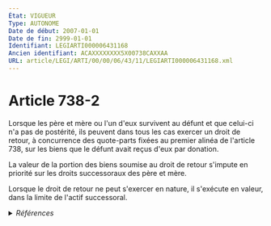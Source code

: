 ```yaml
---
État: VIGUEUR
Type: AUTONOME
Date de début: 2007-01-01
Date de fin: 2999-01-01
Identifiant: LEGIARTI000006431168
Ancien identifiant: ACAXXXXXXXX5X00738CAXXAA
URL: article/LEGI/ARTI/00/00/06/43/11/LEGIARTI000006431168.xml
---
```


<h1>Article 738-2</h1>

Lorsque les père et mère ou l'un d'eux survivent au défunt et que celui-ci n'a
pas de postérité, ils peuvent dans tous les cas exercer un droit de retour, à
concurrence des quote-parts fixées au premier alinéa de l'article 738, sur les
biens que le défunt avait reçus d'eux par donation.<br />

La valeur de la portion des biens soumise au droit de retour s'impute en
priorité sur les droits successoraux des père et mère.<br />

Lorsque le droit de retour ne peut s'exercer en nature, il s'exécute en valeur,
dans la limite de l'actif successoral.


<details>
  <summary><em>Références</em></summary>

  <h2>Articles faisant référence à l'article</h2>
  
  <ul>
    <li>
      <a href="https://legal.tricoteuses.fr//redirection/LEGIARTI000021629743?vers=git&vers=legifrance">Code général des impôts - article 791 ter AUTONOME VIGUEUR, en vigueur depuis le 2010-01-01</a> CITATION source
    </li>
    <li>
      <a href="https://legal.tricoteuses.fr//redirection/LEGIARTI000018015408?vers=git&vers=legifrance">Code général des impôts - article 791 ter AUTONOME MODIFIE, en vigueur du 2007-12-29 au 2010-01-01</a> CITATION source
    </li>
    <li>
      <a href="https://legal.tricoteuses.fr//redirection/LEGIARTI000006284863?vers=git&vers=legifrance">LOI n° 2006-728 du 23 juin 2006 portant réforme des successions et des libéralités - article 29 ENTIEREMENT_MODIF</a> CREATION cible
    </li>
    <li>
      <a href="https://legal.tricoteuses.fr//redirection/LEGIARTI000006430984?vers=git&vers=legifrance">Code civil - article 738 AUTONOME MODIFIE, en vigueur du 1804-03-21 au 2002-07-01</a> CITATION cible
    </li>
    <li>
      <a href="https://legal.tricoteuses.fr//redirection/LEGIARTI000006305382?vers=git&vers=legifrance">Code général des impôts - article 763 bis AUTONOME VIGUEUR, en vigueur depuis le 2006-12-31</a> CITATION source
    </li>
    <li>
      <a href="https://legal.tricoteuses.fr//redirection/LEGIARTI000006430985?vers=git&vers=legifrance">Code civil - article 738 AUTONOME VIGUEUR, en vigueur depuis le 2002-07-01</a> CITATION cible
    </li>
  </ul>
  
  <h2>Références faites par l'article</h2>
  
  <ul>
    <li>
      2006-06-23 CREATION source <a href="https://legal.tricoteuses.fr//redirection/LEGIARTI000006284863?vers=git&vers=legifrance">LOI n° 2006-728 du 23 juin 2006 portant réforme des successions et des libéralités - article 29 ENTIEREMENT_MODIF</a>
    </li>
    <li>
      2999-01-01 CITATION source <a href="https://legal.tricoteuses.fr//redirection/LEGIARTI000006430984?vers=git&vers=legifrance">Code civil - article 738 AUTONOME MODIFIE, en vigueur du 1804-03-21 au 2002-07-01</a>
    </li>
    <li>
      2999-01-01 CITATION cible <a href="https://legal.tricoteuses.fr//redirection/LEGIARTI000006305382?vers=git&vers=legifrance">Code général des impôts - article 763 bis AUTONOME VIGUEUR, en vigueur depuis le 2006-12-31</a>
    </li>
    <li>
      2999-01-01 CITATION cible <a href="https://legal.tricoteuses.fr//redirection/LEGIARTI000021629743?vers=git&vers=legifrance">Code général des impôts - article 791 ter AUTONOME VIGUEUR, en vigueur depuis le 2010-01-01</a>
    </li>
    <li>
      CODIFICATION source Loi 1803-04-19
    </li>
  </ul>
</details>
